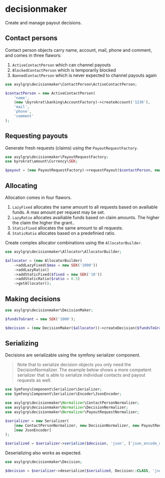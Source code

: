 # decisionmaker

Create and manage payout decisions.

## Contact persons

Contact person objects carry name, account, mail, phone and comment, and comes
in three flawors:

1. `ActiveContactPerson` which can channel payouts
1. `BlockedContactPerson` which is temporarily blocked
1. `BannedContactPerson` which is never expected to channel payouts again

<!-- @example contactPerson -->
```php
use asylgrp\decisionmaker\ContactPerson\ActiveContactPerson;

$contactPerson = new ActiveContactPerson(
    'name',
    (new \byrokrat\banking\AccountFactory)->createAccount('1230'),
    'mail',
    'phone',
    'comment'
);
```

## Requesting payouts

Generate fresh requests (claims) using the `PayoutRequestFactory`.

<!-- @example payout -->
<!-- @include contactPerson -->
```php
use asylgrp\decisionmaker\PayoutRequestFactory;
use byrokrat\amount\Currency\SEK;

$payout = (new PayoutRequestFactory)->requestPayout($contactPerson, new SEK('5000'), 'description');
```

## Allocating

Allocation comes in four flawors.

1. `LazyFixed` allocates the same amount to all requests based on availiable funds.
   A max amount per request may be set.
1. `LazyRatio` allocates availiable funds based on claim amounts. The higher
   the claim the higher the grant..
1. `StaticFixed` allocates the same amount to all requests.
1. `StaticRatio` allocates based on a predefinied ratio.

Create complex allocator combinations using the `AllocatorBuilder`.

<!-- @example allocator -->
<!-- @include payout -->
```php
use asylgrp\decisionmaker\Allocator\AllocatorBuilder;

$allocator = (new AllocatorBuilder)
    ->addLazyFixed($max = new SEK('1000'))
    ->addLazyRatio()
    ->addStaticFixed($fixed = new SEK('10'))
    ->addStaticRatio($ratio = 0.5)
    ->getAllocator();
```

## Making decisions

<!-- @example decision -->
<!-- @include allocator -->
```php
use asylgrp\decisionmaker\DecisionMaker;

$fundsToGrant = new SEK('1000');

$decision = (new DecisionMaker($allocator))->createDecision($fundsToGrant, [$payout], 'signature');
```

## Serializing

Decisions are serializable using the symfony serializer component.

> Note that to serialize decision objects you only need the DecisionNormalizer.
> The example below shows a more competent serializer that is able to serialize
> individual contacts and payout requests as well.

<!-- @example serializer -->
<!-- @include decision -->
```php
use Symfony\Component\Serializer\Serializer;
use Symfony\Component\Serializer\Encoder\JsonEncoder;

use asylgrp\decisionmaker\Normalizer\ContactPersonNormalizer;
use asylgrp\decisionmaker\Normalizer\DecisionNormalizer;
use asylgrp\decisionmaker\Normalizer\PayoutRequestNormalizer;

$serializer = new Serializer(
    [new ContactPersonNormalizer, new DecisionNormalizer, new PayoutRequestNormalizer],
    [new JsonEncoder]
);

$serialized = $serializer->serialize($decision, 'json', ['json_encode_options' => JSON_PRETTY_PRINT]);
```

<!--
@example validateSerialized
@include serializer
@expectOutput "/^\{.+\}$/s"
```php
echo $serialized;
```
-->

Deserializing also works as expected.

<!-- @example deserializer -->
<!-- @include serializer -->
```php
use asylgrp\decisionmaker\Decision;

$decision = $serializer->deserialize($serialized, Decision::CLASS, 'json');
```

